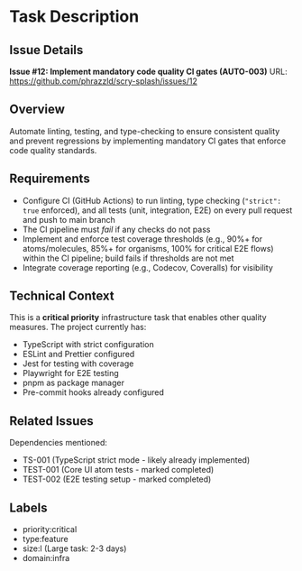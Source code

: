 # Task Description

## Issue Details

**Issue #12: Implement mandatory code quality CI gates (AUTO-003)**
URL: https://github.com/phrazzld/scry-splash/issues/12

## Overview

Automate linting, testing, and type-checking to ensure consistent quality and prevent regressions by implementing mandatory CI gates that enforce code quality standards.

## Requirements

- Configure CI (GitHub Actions) to run linting, type checking (`"strict": true` enforced), and all tests (unit, integration, E2E) on every pull request and push to main branch
- The CI pipeline must _fail_ if any checks do not pass
- Implement and enforce test coverage thresholds (e.g., 90%+ for atoms/molecules, 85%+ for organisms, 100% for critical E2E flows) within the CI pipeline; build fails if thresholds are not met
- Integrate coverage reporting (e.g., Codecov, Coveralls) for visibility

## Technical Context

This is a **critical priority** infrastructure task that enables other quality measures. The project currently has:

- TypeScript with strict configuration
- ESLint and Prettier configured
- Jest for testing with coverage
- Playwright for E2E testing
- pnpm as package manager
- Pre-commit hooks already configured

## Related Issues

Dependencies mentioned:

- TS-001 (TypeScript strict mode - likely already implemented)
- TEST-001 (Core UI atom tests - marked completed)
- TEST-002 (E2E testing setup - marked completed)

## Labels

- priority:critical
- type:feature
- size:l (Large task: 2-3 days)
- domain:infra
